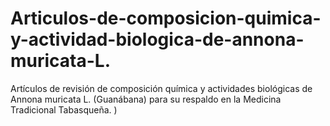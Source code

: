 # Articulos-de-composicion-quimica-y-actividad-biologica-de-annona-muricata-L.
Artículos de revisión de composición química y actividades biológicas de Annona muricata L. (Guanábana) para su respaldo en la Medicina Tradicional Tabasqueña. )
